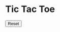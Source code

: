 <!DOCTYPE html>
<html lang="en">
<head>
    <meta charset="UTF-8">
    <meta name="viewport" content="width=device-width, initial-scale=1.0">
    <title>Tic Tac Toe</title>
    <link rel="stylesheet" href="tictac.css">
</head>
<body>
    <div class="container">
        <h1>Tic Tac Toe</h1>
        <div id="board" class="board">
            <div class="cell" onclick="makeMove(0)"></div>
            <div class="cell" onclick="makeMove(1)"></div>
            <div class="cell" onclick="makeMove(2)"></div>
            <div class="cell" onclick="makeMove(3)"></div>
            <div class="cell" onclick="makeMove(4)"></div>
            <div class="cell" onclick="makeMove(5)"></div>
            <div class="cell" onclick="makeMove(6)"></div>
            <div class="cell" onclick="makeMove(7)"></div>
            <div class="cell" onclick="makeMove(8)"></div>
        </div>
        <button onclick="resetBoard()">Reset</button>
        <p id="message"></p>
    </div>
    <script src="tictac.js"></script>
</body>
</html>
